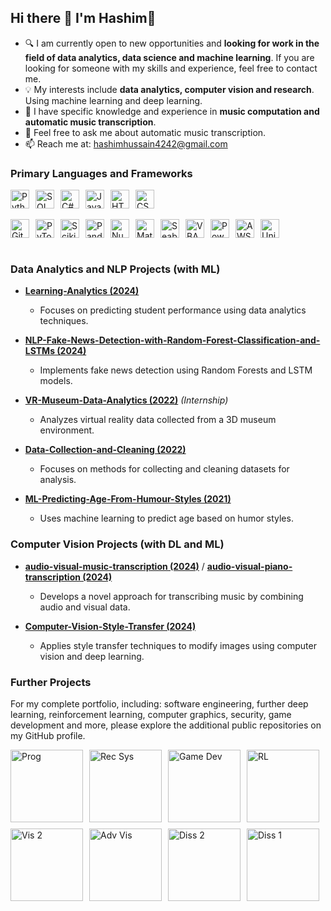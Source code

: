 ## Hi there 👋 I'm Hashim🔭

<!--
**hashimh4/hashimh4** is a ✨ _special_ ✨ repository because its `README.md` (this file) appears on your GitHub profile.

Here are some ideas to get you started:

- 🔭 I’m currently working on ...
- 🌱 I’m currently learning ...
- 👯 I’m looking to collaborate on ...
- 🤔 I’m looking for help with ...
- 💬 Ask me about ...
- 📫 How to reach me: ...
- 😄 Pronouns: ...
- ⚡ Fun fact: ...
-->

- 🔍 I am currently open to new opportunities and **looking for work in the field of data analytics, data science and machine learning**. If you are looking for someone with my skills and experience, feel free to contact me.
- 💡 My interests include **data analytics, computer vision and research**. Using machine learning and deep learning.
- 🧠 I have specific knowledge and experience in **music computation and automatic music transcription**.
- 💬 Feel free to ask me about automatic music transcription.
- 📫 Reach me at: hashimhussain4242@gmail.com

### Primary Languages and Frameworks
<div style="display: flex; flex-wrap: wrap; gap: 10px;">
  <img src="https://img.shields.io/badge/Python-3776AB?style=flat&logo=python&logoColor=white" alt="Python" height="30">
  <img src="https://img.shields.io/badge/SQL-4479A1?style=flat&logo=sqlite&logoColor=white" alt="SQL" height="30">
  <img src="https://img.shields.io/badge/C%23-68217A?style=flat&logo=c-sharp&logoColor=white" alt="C#" height="30">
  <img src="https://img.shields.io/badge/JavaScript-F7DF1E?style=flat&logo=javascript&logoColor=black" alt="JavaScript" height="30">
  <img src="https://img.shields.io/badge/HTML-E34F26?style=flat&logo=html5&logoColor=white" alt="HTML" height="30">
  <img src="https://img.shields.io/badge/CSS-1572B6?style=flat&logo=css3&logoColor=white" alt="CSS" height="30">
</div>

<br>

<div style="display: flex; flex-wrap: wrap; gap: 10px;">
  <img src="https://img.shields.io/badge/Git-F05032?style=flat&logo=git&logoColor=white" alt="Git" height="30">
  <img src="https://img.shields.io/badge/PyTorch-EE4C2C?style=flat&logo=pytorch&logoColor=white" alt="PyTorch" height="30">
  <img src="https://img.shields.io/badge/Scikit--Learn-F7931E?style=flat&logo=scikit-learn&logoColor=white" alt="Scikit-learn" height="30">
  <img src="https://img.shields.io/badge/Pandas-150458?style=flat&logo=pandas&logoColor=white" alt="Pandas" height="30">
  <img src="https://img.shields.io/badge/NumPy-013243?style=flat&logo=numpy&logoColor=white" alt="NumPy" height="30">
  <img src="https://img.shields.io/badge/Matplotlib-003C6B?style=flat&logo=matplotlib&logoColor=white" alt="Matplotlib" height="30">
  <img src="https://img.shields.io/badge/Seaborn-9B59B6?style=flat&logo=seaborn&logoColor=white" alt="Seaborn" height="30">
  <img src="https://img.shields.io/badge/VBA-000000?style=flat&logo=visual-basic&logoColor=white" alt="VBA" height="30">
  <img src="https://img.shields.io/badge/PowerBI-F2C811?style=flat&logo=powerbi&logoColor=white" alt="PowerBI (Basic)" height="30">
  <img src="https://img.shields.io/badge/AWS-232F3E?style=flat&logo=amazonaws&logoColor=white" alt="AWS (Basic)" height="30">
  <img src="https://img.shields.io/badge/Unity-100000?style=flat&logo=unity&logoColor=white" alt="Unity" height="30">
</div>
<br>

### Data Analytics and NLP Projects (with ML)

- **[Learning-Analytics (2024)](https://github.com/hashimh4/Learning-Analytics-Predicting-Performance)**
  - Focuses on predicting student performance using data analytics techniques.
  
- **[NLP-Fake-News-Detection-with-Random-Forest-Classification-and-LSTMs (2024)](https://github.com/hashimh4/NLP-Fake-News-Detection-with-Random-Forest-Classification-and-LSTMs)**
  - Implements fake news detection using Random Forests and LSTM models.
  
- **[VR-Museum-Data-Analytics (2022)](https://github.com/hashimh4/VR-Museum-Data-Analytics)** *(Internship)*
  - Analyzes virtual reality data collected from a 3D museum environment.
  
- **[Data-Collection-and-Cleaning (2022)](https://github.com/hashimh4/Data-Collection-and-Cleaning)**
  - Focuses on methods for collecting and cleaning datasets for analysis.
  
- **[ML-Predicting-Age-From-Humour-Styles (2021)](https://github.com/hashimh4/ML-Predicting-Age-From-Humour-Styles)**
  - Uses machine learning to predict age based on humor styles.

### Computer Vision Projects (with DL and ML)

- **[audio-visual-music-transcription (2024)](https://github.com/CognitiveComputingLab/audio-visual-music-transcription)** / **[audio-visual-piano-transcription (2024)](https://github.com/hashimh4/audio-visual-piano-transcription)**
  - Develops a novel approach for transcribing music by combining audio and visual data.
  
- **[Computer-Vision-Style-Transfer (2024)](https://github.com/hashimh4/Computer-Vision-Style-Transfer)**
  - Applies style transfer techniques to modify images using computer vision and deep learning.

### Further Projects
For my complete portfolio, including: software engineering, further deep learning, reinforcement learning, computer graphics, security, game development and more, please explore the additional public repositories on my GitHub profile.

<div style="display: flex; flex-wrap: wrap; gap: 10px;">
  <img src="https://github.com/user-attachments/assets/1506b5fe-0c23-4e4d-bffd-40962171b276" height="116" alt="Prog">
  <img src="https://github.com/user-attachments/assets/8d4418c8-fa0d-4d1a-a418-bf394997f13b" height="116" alt="Rec Sys">
  <img src="https://github.com/user-attachments/assets/33cc49ff-c057-43b2-ba98-a84947684e86" height="116" alt="Game Dev">
  <img src="https://github.com/user-attachments/assets/e919ec0c-2d17-4c4a-a188-0cef0cd05c0b" height="116" alt="RL">
  <img src="https://github.com/user-attachments/assets/5a81de9f-e636-4617-ad2a-c817360a2282" height="116" alt="Vis 2">
  <img src="https://github.com/user-attachments/assets/6abd9312-c5dd-457c-8e23-d8bc44a229a2" height="116" alt="Adv Vis">
  <img src="https://github.com/user-attachments/assets/2fdaf7a9-b319-452d-aaf7-d649b784742c" height="116" alt="Diss 2">
  <img src="https://github.com/user-attachments/assets/67c58434-bb87-4b5f-9f8f-1af96d2bdace" height="116" alt="Diss 1">
</div>
